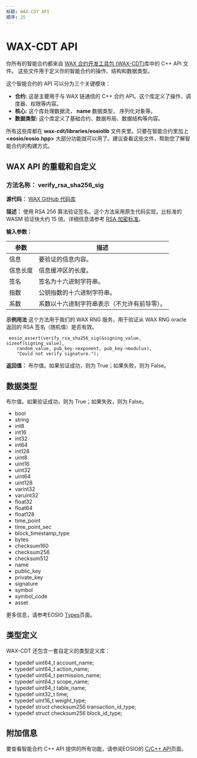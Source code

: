 ```yaml
---
标题: WAX-CDT API
顺序: 25
---
```


# WAX-CDT API

你所有的智能合约都来自 [WAX 合约开发工具包 (WAX-CDT)](/build/dapp-development/wax-cdt/)库中的 C++ API 文件。 这些文件用于定义你的智能合约的操作、结构和数据类型。  

这个智能合约的 API 可以分为三个关键模块：

* **合约:** 这是主要用于与 WAX  链通信的 C++ 合约 API。这个库定义了操作、调度器、权限等内容。 
* **核心:** 这个库处理数据流，  **name** 数据类型， 序列化对象等。 
* **数据类型:** 这个库定义了基础合约、数据布局、数据结构等内容。 

所有这些库都在 **wax-cdt/libraries/eosiolib** 文件夹里。只要在智能合约里加上  **<eosio/eosio.hpp>** 大部分功能就可以用了。建议查看这些文件，帮助您了解智能合约的构建方式。

## WAX API 的重载和自定义 

### 方法名称： verify_rsa_sha256_sig

**源代码：** <a href="https://github.com/worldwide-asset-exchange/wax-cdt/blob/master/libraries/eosiolib/core/eosio/crypto.hpp#L283" target="_blank">WAX GitHub 代码库</a>

**描述：** 使用 RSA 256 算法验证签名。这个方法采用原生代码实现，比标准的 WASM 验证快大约 15 倍。详细信息请参考 <a href="https://www.emc.com/collateral/white-papers/h11300-pkcs-1v2-2-rsa-cryptography-standard-wp.pdf" target="_blank">RSA 加密标准</a>。

**输入参数：**

| 参数 | 描述
| --- | -------------------------- |
| 信息 | 要验证的信息内容。 |
| 信息长度 | 信息缓冲区的长度。 |
| 签名 | 签名为十六进制字符串。 |
| 指数 |公钥指数的十六进制字符串。 |
| 系数  |系数以十六进制字符串表示（不允许有前导零）。 |

**示例用法** 这个方法用于我们的 WAX RNG 服务，用于验证从 WAX RNG oracle 返回的 RSA 签名（随机值）是否有效。

```
 eosio_assert(verify_rsa_sha256_sig(&signing_value, sizeof(signing_value), 
    random_value, pub_key->exponent, pub_key->modulus),
    "Could not verify signature.");
```


**返回值：** 布尔值。如果验证成功，则为 True；如果失败，则为 False。

## 数据类型

布尔值。如果验证成功，则为 True；如果失败，则为 False。

* bool
* string
* int8
* int16
* int32
* int64
* int128
* uint8
* uint16
* uint32
* uint64
* uint128
* varint32
* varuint32
* float32
* float64
* float128
* time_point
* time_point_sec
* block_timestamp_type
* bytes
* checksum160
* checksum256
* checksum512
* name
* public_key
* private_key
* signature
* symbol
* symbol_code
* asset

更多信息，请参考EOSIO <a href="https://eosio.github.io/eosio.cdt/1.6.0/group__types.html" target="_blank">Types</a>页面。

## 类型定义

WAX-CDT 还包含一套自定义的类型定义库：

* typedef uint64_t account_name;
* typedef uint64_t action_name;
* typedef uint64_t permission_name;
* typedef uint64_t scope_name;
* typedef uint64_t table_name;
* typedef uint32_t time;
* typedef uint16_t weight_type;
* typedef struct checksum256 transaction_id_type;
* typedef struct checksum256 block_id_type;

## 附加信息

要查看智能合约 C++ API 提供的所有功能，请参阅EOSIO的 <a href="https://eosio.github.io/eosio.cdt" target="_blank">C/C++ API</a>页面。
